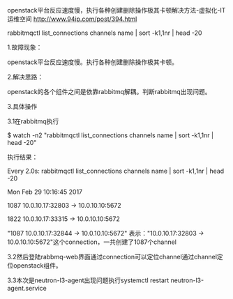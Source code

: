 openstack平台反应速度慢，执行各种创建删除操作极其卡顿解决方法-虚拟化-IT运维空间 http://www.94ip.com/post/394.html

rabbitmqctl list_connections channels name | sort -k1,1nr | head -20

1.故障现象：

openstack平台反应速度慢。执行各种创建删除操作极其卡顿。

2.解决思路：

openstack的各个组件之间是依靠rabbitmq解耦。判断rabbitmq出现问题。

3.具体操作

3.1在rabbitmq执行

$ watch -n2 "rabbitmqctl list_connections channels name | sort -k1,1nr | head -20"

执行结果：

Every 2.0s: rabbitmqctl list_connections channels name | sort -k1,1nr | head -20

Mon Feb 29 10:16:45 2017

1087 10.0.10.17:32803 -> 10.0.10.10:5672

1822 10.0.10.17:33315 -> 10.0.10.10:5672

"1087 10.0.10.17:32844 -> 10.0.10.10:5672" 表示："10.0.10.17:32803 -> 10.0.10.10:5672"这个connection，一共创建了1087个channel

3.2然后登陆rabbmq-web界面通过connection可以定位channel通过channel定位openstack组件。

3.3本次是neutron-l3-agent出现问题执行systemctl restart neutron-l3-agent.service